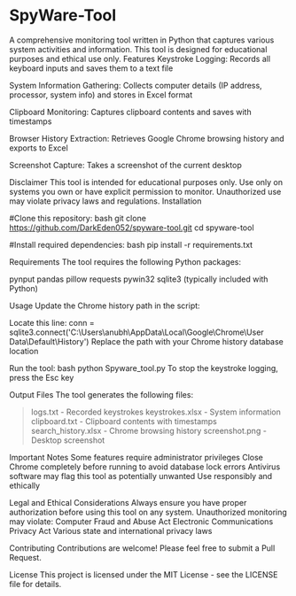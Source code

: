 # SpyWare-Tool
A comprehensive monitoring tool written in Python that captures various system activities and information. This tool is designed for educational purposes and ethical use only.
Features
Keystroke Logging: Records all keyboard inputs and saves them to a text file

System Information Gathering: Collects computer details (IP address, processor, system info) and stores in Excel format

Clipboard Monitoring: Captures clipboard contents and saves with timestamps

Browser History Extraction: Retrieves Google Chrome browsing history and exports to Excel

Screenshot Capture: Takes a screenshot of the current desktop

Disclaimer
This tool is intended for educational purposes only. Use only on systems you own or have explicit permission to monitor. Unauthorized use may violate privacy laws and regulations.
Installation

#Clone this repository:
bash
git clone https://github.com/DarkEden052/spyware-tool.git
cd spyware-tool

#Install required dependencies:
bash
pip install -r requirements.txt

Requirements
The tool requires the following Python packages:

pynput
pandas
pillow
requests
pywin32
sqlite3 (typically included with Python)

Usage
Update the Chrome history path in the script:

Locate this line: conn = sqlite3.connect('C:\\Users\\anubh\\AppData\\Local\\Google\\Chrome\\User Data\\Default\\History')
Replace the path with your Chrome history database location

Run the tool:
bash
python Spyware_tool.py
To stop the keystroke logging, press the Esc key

Output Files
The tool generates the following files:

> logs.txt - Recorded keystrokes
> keystrokes.xlsx - System information
> clipboard.txt - Clipboard contents with timestamps
> search_history.xlsx - Chrome browsing history
> screenshot.png - Desktop screenshot

Important Notes
Some features require administrator privileges
Close Chrome completely before running to avoid database lock errors
Antivirus software may flag this tool as potentially unwanted
Use responsibly and ethically

Legal and Ethical Considerations
Always ensure you have proper authorization before using this tool on any system. Unauthorized monitoring may violate:
Computer Fraud and Abuse Act
Electronic Communications Privacy Act
Various state and international privacy laws

Contributing
Contributions are welcome! Please feel free to submit a Pull Request.

License
This project is licensed under the MIT License - see the LICENSE file for details.
